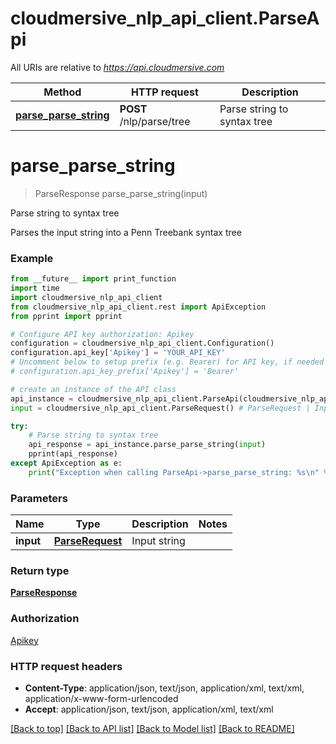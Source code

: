 # cloudmersive_nlp_api_client.ParseApi

All URIs are relative to *https://api.cloudmersive.com*

Method | HTTP request | Description
------------- | ------------- | -------------
[**parse_parse_string**](ParseApi.md#parse_parse_string) | **POST** /nlp/parse/tree | Parse string to syntax tree


# **parse_parse_string**
> ParseResponse parse_parse_string(input)

Parse string to syntax tree

Parses the input string into a Penn Treebank syntax tree

### Example
```python
from __future__ import print_function
import time
import cloudmersive_nlp_api_client
from cloudmersive_nlp_api_client.rest import ApiException
from pprint import pprint

# Configure API key authorization: Apikey
configuration = cloudmersive_nlp_api_client.Configuration()
configuration.api_key['Apikey'] = 'YOUR_API_KEY'
# Uncomment below to setup prefix (e.g. Bearer) for API key, if needed
# configuration.api_key_prefix['Apikey'] = 'Bearer'

# create an instance of the API class
api_instance = cloudmersive_nlp_api_client.ParseApi(cloudmersive_nlp_api_client.ApiClient(configuration))
input = cloudmersive_nlp_api_client.ParseRequest() # ParseRequest | Input string

try:
    # Parse string to syntax tree
    api_response = api_instance.parse_parse_string(input)
    pprint(api_response)
except ApiException as e:
    print("Exception when calling ParseApi->parse_parse_string: %s\n" % e)
```

### Parameters

Name | Type | Description  | Notes
------------- | ------------- | ------------- | -------------
 **input** | [**ParseRequest**](ParseRequest.md)| Input string | 

### Return type

[**ParseResponse**](ParseResponse.md)

### Authorization

[Apikey](../README.md#Apikey)

### HTTP request headers

 - **Content-Type**: application/json, text/json, application/xml, text/xml, application/x-www-form-urlencoded
 - **Accept**: application/json, text/json, application/xml, text/xml

[[Back to top]](#) [[Back to API list]](../README.md#documentation-for-api-endpoints) [[Back to Model list]](../README.md#documentation-for-models) [[Back to README]](../README.md)

